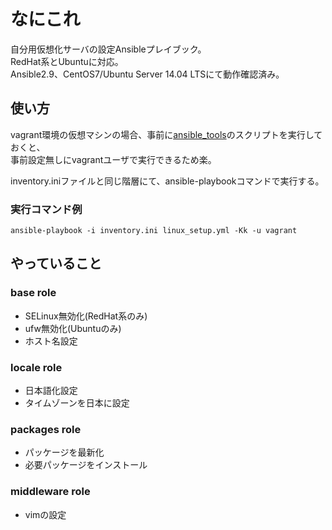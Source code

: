 # なにこれ
自分用仮想化サーバの設定Ansibleプレイブック。  
RedHat系とUbuntuに対応。  
Ansible2.9、CentOS7/Ubuntu Server 14.04 LTSにて動作確認済み。

## 使い方
vagrant環境の仮想マシンの場合、事前に[ansible_tools](https://github.com/yassy225/tools/tree/main/ansible_tools "ansible_tools")のスクリプトを実行しておくと、  
事前設定無しにvagrantユーザで実行できるため楽。  

inventory.iniファイルと同じ階層にて、ansible-playbookコマンドで実行する。

### 実行コマンド例
```
ansible-playbook -i inventory.ini linux_setup.yml -Kk -u vagrant
```

## やっていること
### base role
- SELinux無効化(RedHat系のみ)
- ufw無効化(Ubuntuのみ)
- ホスト名設定

### locale role
- 日本語化設定
- タイムゾーンを日本に設定

### packages role
- パッケージを最新化
- 必要パッケージをインストール

### middleware role
- vimの設定

